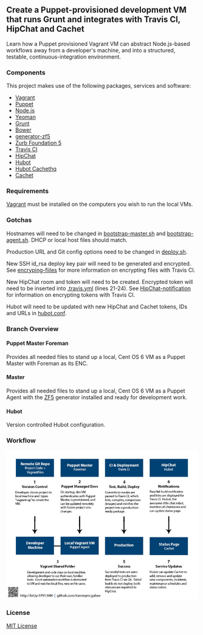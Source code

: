## Create a Puppet-provisioned development VM that runs Grunt and integrates with Travis CI, HipChat and Cachet

Learn how a Puppet provisioned Vagrant VM can abstract Node.js-based workflows away from a developer's machine, and into a structured, testable, continuous-integration environment.

### Components
This project makes use of the following packages, services and software: 

* [Vagrant](https://www.vagrantup.com/)  
* [Puppet](https://puppetlabs.com/)  
* [Node.js](https://nodejs.org/en/)  
* [Yeoman](http://yeoman.io/)  
* [Grunt](http://gruntjs.com/)  
* [Bower](http://bower.io/)  
* [generator-zf5](https://github.com/juliancwirko/generator-zf5)  
* [Zurb Foundation 5](http://foundation.zurb.com/)  
* [Travis CI](https://travis-ci.org/)  
* [HipChat](https://www.hipchat.com/)  
* [Hubot](https://hubot.github.com/)  
* [Hubot Cachethq](https://www.npmjs.com/package/hubot-cachethq)  
* [Cachet](https://cachethq.io/)  

### Requirements
[Vagrant](https://www.vagrantup.com/) must be installed on the computers you wish to run the local VMs.  

### Gotchas
Hostnames will need to be changed in [bootstrap-master.sh](https://github.com/tommymcgahee/puppet-and-ci-managed-dev-environments/blob/puppet-master-foreman/bootstrap-master.sh) and [bootstrap-agent.sh](https://github.com/tommymcgahee/puppet-and-ci-managed-dev-environments/blob/master/bootstrap-agent.sh). DHCP or local host files should match.  

Production URL and Git config options need to be changed in [deploy.sh](https://github.com/tommymcgahee/puppet-and-ci-managed-dev-environments/blob/master/.travis/deploy.sh). 

New SSH id_rsa deploy key pair will need to be generated and encrypted. See [encryping-fiiles](http://docs.travis-ci.com/user/encrypting-files/) for more information on encrypting files with Travis CI.  

New HipChat room and token will need to be created.  Encrypted token will need to be inserted into [.travis.yml](https://github.com/tommymcgahee/puppet-and-ci-managed-dev-environments/blob/master/.travis.yml) (lines 21-24). See [HipChat-notification](http://docs.travis-ci.com/user/notifications/#HipChat-notification) for information on encrypting tokens with Travis CI.  

Hubot will need to be updated with new HipChat and Cachet tokens, IDs and URLs in [hubot.conf](https://github.com/tommymcgahee/puppet-and-ci-managed-dev-environments/blob/hubot/hubot.conf).

### Branch Overview

#### Puppet Master Foreman
Provides all needed files to stand up a local, Cent OS 6 VM as a Puppet Master with Foreman as its ENC.

#### Master 
Provides all needed files to stand up a local, Cent OS 6 VM as a Puppet Agent with the [ZF5](https://github.com/juliancwirko/generator-zf5) generator installed and ready for development work.  

#### Hubot
Version controlled Hubot configuration.

### Workflow
![Image of project workflow. Steps include Remote Git Repo, Developer Machine, Local Vagrant VM - Puppet Agent, CI and Deployment, Production, HIpChat, and Status Page](https://raw.githubusercontent.com/tommymcgahee/puppet-and-ci-managed-dev-environments/master/flowchart-github.jpg)  

### License

[MIT License](http://en.wikipedia.org/wiki/MIT_License)
